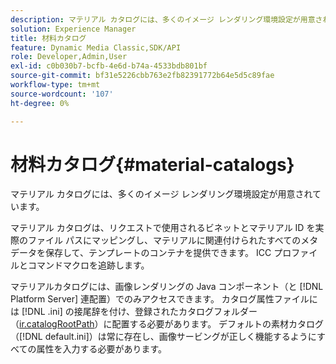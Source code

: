 ```yaml
---
description: マテリアル カタログには、多くのイメージ レンダリング環境設定が用意されています。
solution: Experience Manager
title: 材料カタログ
feature: Dynamic Media Classic,SDK/API
role: Developer,Admin,User
exl-id: c0b030b7-bcfb-4e6d-b74a-4533bdb801bf
source-git-commit: bf31e5226cbb763e2fb82391772b64e5d5c89fae
workflow-type: tm+mt
source-wordcount: '107'
ht-degree: 0%

---
```


# 材料カタログ{#material-catalogs}

マテリアル カタログには、多くのイメージ レンダリング環境設定が用意されています。

マテリアル カタログは、リクエストで使用されるビネットとマテリアル ID を実際のファイル パスにマッピングし、マテリアルに関連付けられたすべてのメタデータを保存して、テンプレートのコンテナを提供できます。 ICC プロファイルとコマンドマクロを追跡します。

マテリアルカタログには、画像レンダリングの Java コンポーネント（と [!DNL Platform Server] 連配置）でのみアクセスできます。 カタログ属性ファイルには [!DNL .ini] の接尾辞を付け、登録されたカタログフォルダー（[ir.catalogRootPath](../../../../../../ir-api/server-admin/image-rendering-api-ref/c-ir-server-administration/c-ir-configuration-settings-reference/c-ir-catalog-folder.md#concept-1c1d308112054bb99e3895c3fb8ca5f7)）に配置する必要があります。 デフォルトの素材カタログ（[!DNL default.ini]）は常に存在し、画像サービングが正しく機能するようにすべての属性を入力する必要があります。
